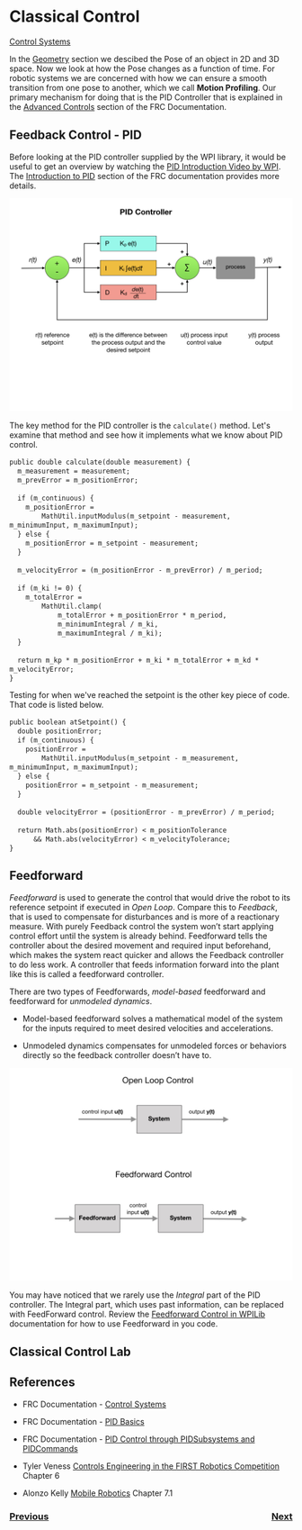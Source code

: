 # <a name="top"></a>Classical Control
<!-- Generic controller block diagram and explaination...
Alonzo Kelly [Mobile Robotics](https://www.cambridge.org/core/books/mobile-robotics/5BF238489F9BC337C0736432C87B3091) Chapter 7.1 -->

[Control Systems](https://docs.wpilib.org/en/stable/docs/software/advanced-controls/introduction/control-system-basics.html)

In the [Geometry](geometry) section we descibed the Pose of an object in 2D and 3D space.  Now we look at how the Pose changes as a function of time.  For robotic systems we are concerned with how we can ensure a smooth transition from one pose to another, which we call **Motion Profiling**.  Our primary mechanism for doing that is the PID Controller that is explained in the [Advanced Controls](https://docs.wpilib.org/en/stable/docs/software/advanced-controls/introduction/index.html) section of the FRC Documentation.

## Feedback Control - PID
Before looking at the PID controller supplied by the WPI library, it would be useful to get an overview by watching the [PID Introduction Video by WPI](https://docs.wpilib.org/en/stable/docs/software/advanced-controls/introduction/pid-video.html).  The [Introduction to PID](https://docs.wpilib.org/en/stable/docs/software/advanced-controls/introduction/introduction-to-pid.html) section of the FRC documentation provides more details.

![PID Controller](../../images/FRCControlSystems/FRCControlSystems.004.jpeg)

The key method for the PID controller is the `calculate()` method. Let's examine that method and see how it implements what we know about PID control.

    public double calculate(double measurement) {
      m_measurement = measurement;
      m_prevError = m_positionError;

      if (m_continuous) {
        m_positionError =
            MathUtil.inputModulus(m_setpoint - measurement, m_minimumInput, m_maximumInput);
      } else {
        m_positionError = m_setpoint - measurement;
      }

      m_velocityError = (m_positionError - m_prevError) / m_period;

      if (m_ki != 0) {
        m_totalError =
            MathUtil.clamp(
                m_totalError + m_positionError * m_period,
                m_minimumIntegral / m_ki,
                m_maximumIntegral / m_ki);
      }

      return m_kp * m_positionError + m_ki * m_totalError + m_kd * m_velocityError;
    }

Testing for when we've reached the setpoint is the other key piece of code.  That code is listed below.

    public boolean atSetpoint() {
      double positionError;
      if (m_continuous) {
        positionError =
            MathUtil.inputModulus(m_setpoint - m_measurement, m_minimumInput, m_maximumInput);
      } else {
        positionError = m_setpoint - m_measurement;
      }

      double velocityError = (positionError - m_prevError) / m_period;

      return Math.abs(positionError) < m_positionTolerance
          && Math.abs(velocityError) < m_velocityTolerance;
    }

## <a name="feedforward"></a>Feedforward
<!-- Kelly 7.1.4.... -->
*Feedforward* is used to generate the control that would drive the robot to its reference setpoint if executed in *Open Loop*.  Compare this to *Feedback*, that is used to compensate for disturbances and is more of a reactionary measure.  With purely Feedback control the system won’t start applying control effort until the system is already behind. Feedforward tells the controller about the desired movement and required input beforehand, which makes the system react quicker and allows the Feedback controller to do less work. A controller that feeds information forward into the plant like this is called a feedforward controller. 

There are two types of Feedforwards, *model-based* feedforward and feedforward for *unmodeled dynamics*. 

- Model-based feedforward solves a mathematical model of the system for the inputs required to meet desired velocities and accelerations.

- Unmodeled dynamics compensates for unmodeled forces or behaviors directly so the feedback controller doesn’t have to.

![Open Loop and Feedforward](../../images/FRCControlSystems/FRCControlSystems.005.jpeg)

You may have noticed that we rarely use the *Integral* part of the PID controller.  The Integral part, which uses past information, can be replaced with FeedForward control.  Review the [Feedforward Control in WPILib](https://docs.wpilib.org/en/stable/docs/software/advanced-controls/controllers/feedforward.html#feedforward-control-in-wpilib) documentation for how to use Feedforward in you code. 


## Classical Control Lab


## References
- FRC Documentation - [Control Systems](https://docs.wpilib.org/en/stable/docs/software/advanced-controls/introduction/control-system-basics.html)

- FRC Documentation - [PID Basics](https://docs.wpilib.org/en/stable/docs/software/advanced-controls/introduction/index.html)

- FRC Documentation - [PID Control through PIDSubsystems and PIDCommands](https://docs.wpilib.org/en/latest/docs/software/commandbased/pid-subsystems-commands.html#)

- Tyler Veness [Controls Engineering in the
FIRST Robotics Competition](https://file.tavsys.net/control/controls-engineering-in-frc.pdf) Chapter 6

- Alonzo Kelly [Mobile Robotics](https://www.cambridge.org/core/books/mobile-robotics/5BF238489F9BC337C0736432C87B3091) Chapter 7.1


<h3><span style="float:left">
<a href="controlIndex">Previous</a></span>
<span style="float:right">
<a href="pathsTrajectories">Next</a></span></h3>